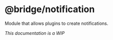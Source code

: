 # @bridge/notification

Module that allows plugins to create notifications.

_This documentation is a WIP_
